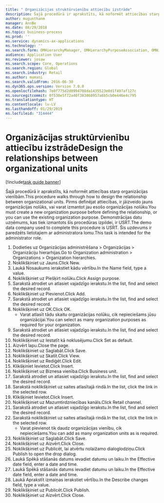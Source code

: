 ```yaml
---
title: " Organizācijas struktūrvienību attiecību izstrāde"
description: Šajā procedūrā ir aprakstīts, kā noformēt attiecības starp organizācijas vienībām.
author: mugunthanm
manager: AnnBe
ms.date: 08/29/2018
ms.topic: business-process
ms.prod: ''
ms.service: dynamics-ax-applications
ms.technology: ''
ms.search.form: OMHierarchyManager, OMHierarchyPurposeAssociation, OMHierarchySelection, HierarchyDesigner, OMNodeSelection,  HierarchyPublishAndCloseForm
audience: Application User
ms.reviewer: josaw
ms.search.scope: Core, Operations
ms.search.region: Global
ms.search.industry: Retail
ms.author: mumani
ms.search.validFrom: 2016-06-30
ms.dyn365.ops.version: Version 7.0.0
ms.openlocfilehash: 7e0f775d2d0994708da1435523e0d1f497af127c
ms.sourcegitcommit: 0f530e5f72a40f383868957a6b5cb0e446e4c795
ms.translationtype: HT
ms.contentlocale: lv-LV
ms.lasthandoff: 01/29/2019
ms.locfileid: "314444"
---
```

# <a name="design-the-relationships-between-organizational-units"></a><span data-ttu-id="749c0-103"> Organizācijas struktūrvienību attiecību izstrāde</span><span class="sxs-lookup"><span data-stu-id="749c0-103">Design the relationships between organizational units</span></span>

[!include[task guide banner](../includes/task-guide-banner.md)]

<span data-ttu-id="749c0-104">Šajā procedūrā ir aprakstīts, kā noformēt attiecības starp organizācijas vienībām.</span><span class="sxs-lookup"><span data-stu-id="749c0-104">This procedure walks through how to design the relationship between organizational units.</span></span> <span data-ttu-id="749c0-105">Pirms definējat attiecības, ir jāizveido jauns organizācijas nolūks, vai varat izmantot jau esošo organizācijas nolūku.</span><span class="sxs-lookup"><span data-stu-id="749c0-105">You must create a new organization purpose before defining the relationship, or you can use the existing organization purpose.</span></span> <span data-ttu-id="749c0-106">Demonstrācijas datu uzņēmums, kas tiek izmantots šīs procedūras izpildei, ir USRT.</span><span class="sxs-lookup"><span data-stu-id="749c0-106">The demo data company used to complete this procedure is USRT.</span></span> <span data-ttu-id="749c0-107">Šis uzdevums ir paredzēts lietotajiem ar administratora lomu.</span><span class="sxs-lookup"><span data-stu-id="749c0-107">This task is intended for the administrator role.</span></span>

1. <span data-ttu-id="749c0-108">Dodieties uz Organizācijas administrēšana > Organizācijas > Organizāciju hierarhijas.</span><span class="sxs-lookup"><span data-stu-id="749c0-108">Go to Organization administration > Organizations > Organization hierarchies.</span></span>
2. <span data-ttu-id="749c0-109">Noklikšķiniet uz Jauns.</span><span class="sxs-lookup"><span data-stu-id="749c0-109">Click New.</span></span>
3. <span data-ttu-id="749c0-110">Laukā Nosaukums ierakstiet kādu vērtību.</span><span class="sxs-lookup"><span data-stu-id="749c0-110">In the Name field, type a value.</span></span>
4. <span data-ttu-id="749c0-111">Noklikšķiniet uz Piešķirt nolūku.</span><span class="sxs-lookup"><span data-stu-id="749c0-111">Click Assign purpose.</span></span>
5. <span data-ttu-id="749c0-112">Sarakstā atrodiet un atlasiet vajadzīgo ierakstu.</span><span class="sxs-lookup"><span data-stu-id="749c0-112">In the list, find and select the desired record.</span></span>
6. <span data-ttu-id="749c0-113">Noklikšķiniet uz Pievienot.</span><span class="sxs-lookup"><span data-stu-id="749c0-113">Click Add.</span></span>
7. <span data-ttu-id="749c0-114">Sarakstā atrodiet un atlasiet vajadzīgo ierakstu.</span><span class="sxs-lookup"><span data-stu-id="749c0-114">In the list, find and select the desired record.</span></span>
8. <span data-ttu-id="749c0-115">Noklikšķiniet uz OK.</span><span class="sxs-lookup"><span data-stu-id="749c0-115">Click OK.</span></span>
    * <span data-ttu-id="749c0-116">Varat atlasīt tādu skaitu organizācijas nolūku, cik nepieciešams jūsu organizācijai.</span><span class="sxs-lookup"><span data-stu-id="749c0-116">You can select as many organization purposes as required for your organization.</span></span>  
9. <span data-ttu-id="749c0-117">Sarakstā atrodiet un atlasiet vajadzīgo ierakstu.</span><span class="sxs-lookup"><span data-stu-id="749c0-117">In the list, find and select the desired record.</span></span>
10. <span data-ttu-id="749c0-118">Noklikšķiniet uz Iestatīt kā noklusējumu.</span><span class="sxs-lookup"><span data-stu-id="749c0-118">Click Set as default.</span></span>
11. <span data-ttu-id="749c0-119">Aizvērt lapu.</span><span class="sxs-lookup"><span data-stu-id="749c0-119">Close the page.</span></span>
12. <span data-ttu-id="749c0-120">Noklikšķiniet uz Saglabāt.</span><span class="sxs-lookup"><span data-stu-id="749c0-120">Click Save.</span></span>
13. <span data-ttu-id="749c0-121">Noklikšķiniet uz Skatīt.</span><span class="sxs-lookup"><span data-stu-id="749c0-121">Click View.</span></span>
14. <span data-ttu-id="749c0-122">Noklikšķiniet uz Rediģēt.</span><span class="sxs-lookup"><span data-stu-id="749c0-122">Click Edit.</span></span>
15. <span data-ttu-id="749c0-123">Klikšķiniet Ievietot.</span><span class="sxs-lookup"><span data-stu-id="749c0-123">Click Insert.</span></span>
16. <span data-ttu-id="749c0-124">Noklikšķiniet uz Biznesa vienība.</span><span class="sxs-lookup"><span data-stu-id="749c0-124">Click Business unit.</span></span>
17. <span data-ttu-id="749c0-125">Sarakstā atrodiet un atlasiet vajadzīgo ierakstu.</span><span class="sxs-lookup"><span data-stu-id="749c0-125">In the list, find and select the desired record.</span></span>
18. <span data-ttu-id="749c0-126">Sarakstā noklikšķiniet uz saites atlasītajā rindā.</span><span class="sxs-lookup"><span data-stu-id="749c0-126">In the list, click the link in the selected row.</span></span>
19. <span data-ttu-id="749c0-127">Klikšķiniet Ievietot.</span><span class="sxs-lookup"><span data-stu-id="749c0-127">Click Insert.</span></span>
20. <span data-ttu-id="749c0-128">Noklikšķiniet uz Mazumtirdzniecības kanāls.</span><span class="sxs-lookup"><span data-stu-id="749c0-128">Click Retail channel.</span></span>
21. <span data-ttu-id="749c0-129">Sarakstā atrodiet un atlasiet vajadzīgo ierakstu.</span><span class="sxs-lookup"><span data-stu-id="749c0-129">In the list, find and select the desired record.</span></span>
22. <span data-ttu-id="749c0-130">Sarakstā noklikšķiniet uz saites atlasītajā rindā.</span><span class="sxs-lookup"><span data-stu-id="749c0-130">In the list, click the link in the selected row.</span></span>
    * <span data-ttu-id="749c0-131">Varat pievienot tik daudz organizācijas vienību, cik nepieciešams.</span><span class="sxs-lookup"><span data-stu-id="749c0-131">You can add as many organization units as is required.</span></span>  
23. <span data-ttu-id="749c0-132">Noklikšķiniet uz Saglabāt.</span><span class="sxs-lookup"><span data-stu-id="749c0-132">Click Save.</span></span>
24. <span data-ttu-id="749c0-133">Noklikšķiniet uz Aizvērt.</span><span class="sxs-lookup"><span data-stu-id="749c0-133">Click Close.</span></span>
25. <span data-ttu-id="749c0-134">Noklikšķiniet uz Publicēt, lai atvērtu nolaižamo dialoglodziņu.</span><span class="sxs-lookup"><span data-stu-id="749c0-134">Click Publish to open the drop dialog.</span></span>
26. <span data-ttu-id="749c0-135">Laukā Spēkā stāšanās datums ievadiet datumu un laiku.</span><span class="sxs-lookup"><span data-stu-id="749c0-135">In the Effective date field, enter a date and time.</span></span>
27. <span data-ttu-id="749c0-136">Laukā Spēkā stāšanās datums ievadiet datumu un laiku.</span><span class="sxs-lookup"><span data-stu-id="749c0-136">In the Effective date field, enter a date and time.</span></span>
28. <span data-ttu-id="749c0-137">Laukā Aprakstīt izmaiņas ierakstiet vērtību.</span><span class="sxs-lookup"><span data-stu-id="749c0-137">In the Describe changes field, type a value.</span></span>
29. <span data-ttu-id="749c0-138">Noklikšķiniet uz Publicēt.</span><span class="sxs-lookup"><span data-stu-id="749c0-138">Click Publish.</span></span>
30. <span data-ttu-id="749c0-139">Noklikšķiniet uz Aizvērt.</span><span class="sxs-lookup"><span data-stu-id="749c0-139">Click Close.</span></span>

